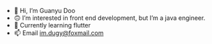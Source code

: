 - 👋 Hi, I’m Guanyu Doo
- 🙃 I’m interested in front end development, but I’m a java engineer.
- 🌱 Currently learning flutter
- 📫 Email im.dugy@foxmail.com

<!---
GuanyuDu/GuanyuDu is a ✨ special ✨ repository because its `README.md` (this file) appears on your GitHub profile.
You can click the Preview link to take a look at your changes.
--->
